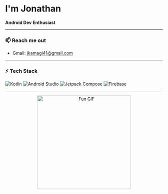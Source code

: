 # I'm Jonathan

**Android Dev Enthusiast**

---

### 📫 Reach me out

- Gmail: jkamagi41@gmail.com

---

### ⚡ Tech Stack

![Kotlin](https://img.shields.io/badge/Kotlin-000000?style=for-the-badge&logo=kotlin&logoColor=white)
![Android Studio](https://img.shields.io/badge/Android%20Studio-3DDC84?style=for-the-badge&logo=android-studio&logoColor=white)
![Jetpack Compose](https://img.shields.io/badge/Jetpack%20Compose-4285F4?style=for-the-badge&logo=jetpack&logoColor=white)
![Firebase](https://img.shields.io/badge/Firebase-FFCA28?style=for-the-badge&logo=firebase&logoColor=black)

---

<p align="center">
  <img src="https://media0.giphy.com/media/v1.Y2lkPTc5MGI3NjExMTRqMmhxYm9mc3QxZm11a3ZmdTJxY3U0ZTNhNzB3NGxqeHlwcHZ3OSZlcD12MV9pbnRlcm5hbF9naWZfYnlfaWQmY3Q9Zw/llarwdtFqG63IlqUR1/giphy.gif" alt="Fun GIF" width="300"/>
</p>

